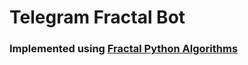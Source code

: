# Telegram Fractal Bot
### Implemented using [Fractal Python Algorithms](https://code.activestate.com/recipes/langs/python/tags/fractal)
